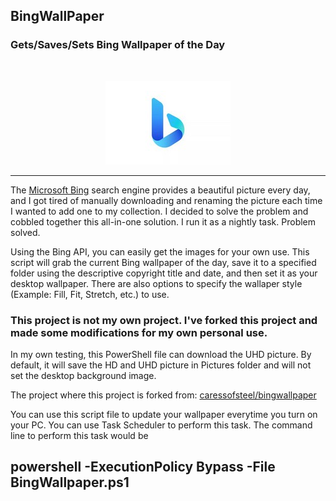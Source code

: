 ## BingWallPaper
### Gets/Saves/Sets Bing Wallpaper of the Day
<br />
<p align="center">
  <img src="images/microsoft-bing-logo.jpg">
</p>

---
The [Microsoft Bing](bing.com) search engine provides a beautiful picture every day, and I got tired of manually downloading and renaming the picture each time I wanted to add one to my collection. I decided to solve the problem and cobbled together this all-in-one solution. I run it as a nightly task. Problem solved.

Using the Bing API, you can easily get the images for your own use. This script will grab the current Bing wallpaper of the day, save it to a specified folder using the descriptive copyright title and date, and then set it as your desktop wallpaper. There are also options to specify the wallaper style (Example: Fill, Fit, Stretch, etc.) to use.

### This project is not my own project. I've forked this project and made some modifications for my own personal use.
In my own testing, this PowerShell file can download the UHD picture. By default, it will save the HD and UHD picture in Pictures folder and will not set the desktop background image.

The project where this project is forked from: [caressofsteel/bingwallpaper](https://github.com/caressofsteel/bingwallpaper)

You can use this script file to update your wallpaper everytime you turn on your PC. You can use Task Scheduler to perform this task. The command line to perform this task would be

## powershell -ExecutionPolicy Bypass -File BingWallpaper.ps1
